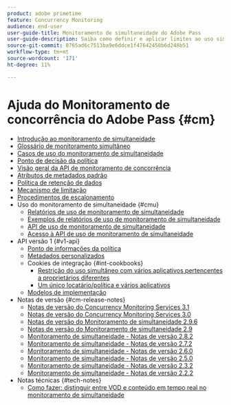 ```yaml
---
product: adobe primetime
feature: Concurrency Monitoring
audience: end-user
user-guide-title: Monitoramento de simultaneidade do Adobe Pass
user-guide-description: Saiba como definir e aplicar limites ao uso simultâneo em vários aplicativos.
source-git-commit: 8765ad6c7513ba9e6ddce1f47642458b6d248b51
workflow-type: tm+mt
source-wordcount: '171'
ht-degree: 11%

---
```



# Ajuda do Monitoramento de concorrência do Adobe Pass {#cm}

- [Introdução ao monitoramento de simultaneidade](cm-home.md)
- [Glossário de monitoramento simultâneo](cm-glossary.md)
- [Casos de uso do monitoramento de simultaneidade](cm-use-cases.md)
- [Ponto de decisão da política](cm-policy-decision-point.md)
- [Visão geral da API de monitoramento de concorrência](cm-api-overview.md)
- [Atributos de metadados padrão](standard-metadata-attributes.md)
- [Política de retenção de dados](data-retention-policy.md)
- [Mecanismo de limitação](throttling-mechanism.md)
- [Procedimentos de escalonamento](cm-escalation-procedures.md)
- Uso do monitoramento de simultaneidade {#cmu}
   - [Relatórios de uso de monitoramento de simultaneidade](cm-usage-reports.md)
   - [Exemplos de relatórios de uso de monitoramento de simultaneidade](cm-usage-reports-examples.md)
   - [API de uso de monitoramento de simultaneidade](cmu-api.md)
   - [Acesso à API de uso de monitoramento de simultaneidade](cmu-api-access.md)
- API versão 1 {#v1-api}
   - [Ponto de informações da política](policy-info-pt-versionone.md)
   - [Metadados personalizados](custom-metadata.md)
   - Cookies de integração {#int-cookbooks}
      - [Restrição do uso simultâneo com vários aplicativos pertencentes a proprietários diferentes](restrict-concurr-usage-mult-apps.md)
      - [Um único locatário/política e vários aplicativos](single-tenant-policy-mult-app.md)
   - [Modelos de implementação](implementation-models.md)
- Notas de versão {#cm-release-notes}
   - [Notas de versão do Concurrency Monitoring Services 3.1](rn-cm-services-31.md)
   - [Notas de versão do Concurrency Monitoring Services 3.0](rn-cm-services-30.md)
   - [Notas de versão do Monitoramento de simultaneidade 2.9.6](rn-cm-296.md)
   - [Notas de versão do Monitoramento de simultaneidade 2.9](rn-cm-29.md)
   - [Monitoramento de simultaneidade - Notas de versão 2.8.2](rn-cm-282.md)
   - [Monitoramento de simultaneidade - Notas de versão 2.7.2](rn-cm-272.md)
   - [Monitoramento de simultaneidade - Notas de versão 2.6.0](rn-cm-260.md)
   - [Monitoramento de simultaneidade - Notas de versão 2.5.0](rn-cm-250.md)
   - [Monitoramento de simultaneidade - Notas de versão 2.3.2](rn-cm-232.md)
   - [Monitoramento de simultaneidade - Notas de versão 2.2.2](rn-cm-222.md)
- Notas técnicas {#tech-notes}
   - [Como fazer: distinguir entre VOD e conteúdo em tempo real no monitoramento de simultaneidade](vod-live-dist.md)

